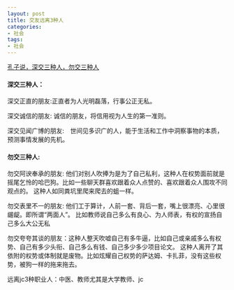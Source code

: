 ```yaml
---
layout: post
title: 交友远离3种人
categories:
- 社会
tags:
- 社会
---
```


[孔子说，深交三种人，勿交三种人](http://www.520740.com/youqing/21014.html)
<!--more-->

#### 深交三种人：

深交正直的朋友:正直者为人光明磊落，行事公正无私。

深交诚信的朋友: 诚信的朋友，将信用视为人生的第一准则。

深交见闻广博的朋友:　世间见多识广的人，能于生活和工作中洞察事物的本质，预测事情发展的先机。

#### 勿交三种人:

勿交阿谀奉承的朋友: 他们对别人吹捧为是为了自己私利，这种人在权势面前就是摇尾乞怜的哈巴狗。比如一些聊天群喜欢跟着众人点赞的、喜欢跟着众人围攻不同观点的。
这种人如同粪坑里爬来爬去的蛆一样。

勿交表里不一的朋友: 他们工于算计，人前一套、背后一套，嘴上很漂亮、心里很龌龊。即所谓“两面人”。
比如教师说自己多么有良心、为人师表，有权的宣扬自己多么大公无私

勿交夸夸其谈的朋友：这种人整天吹嘘自己有多牛逼，比如自己或亲戚多么有权势、自己有多少头衔、自己多么有钱、自己多少多少项目论文。
这种人离开了其依附的权势或体制就是废物。比如炫耀自己权势的萨达姆、卡扎菲，没有这些权势，被狗一样的拖来拖去。

远离jc3种职业人：中医、教师尤其是大学教师、jc


